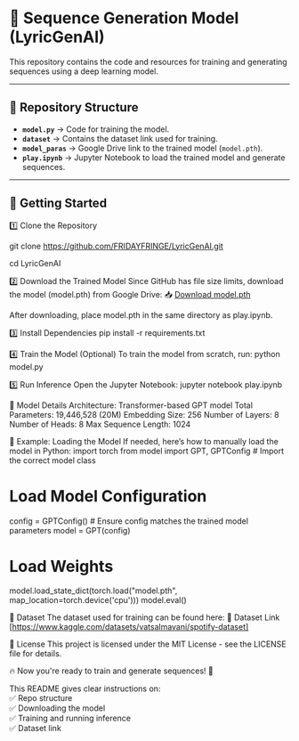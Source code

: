 # 🎵 Sequence Generation Model  (LyricGenAI)

This repository contains the code and resources for training and generating sequences using a deep learning model.  

---

## 📂 Repository Structure  
- **`model.py`** → Code for training the model.  
- **`dataset`** → Contains the dataset link used for training.  
- **`model_paras`** → Google Drive link to the trained model (`model.pth`).  
- **`play.ipynb`** → Jupyter Notebook to load the trained model and generate sequences.  

---

## 🚀 Getting Started  

1️⃣ Clone the Repository  

git clone https://github.com/FRIDAYFRINGE/LyricGenAI.git

cd LyricGenAI

2️⃣ Download the Trained Model
Since GitHub has file size limits, download the model (model.pth) from Google Drive: 📥 [Download model.pth](https://drive.google.com/file/d/1l4HZ25afdMJjEhqAaBuvYEs3KwK73NO-/view?usp=drive_link)

After downloading, place model.pth in the same directory as play.ipynb.

3️⃣ Install Dependencies
pip install -r requirements.txt

4️⃣ Train the Model (Optional)
To train the model from scratch, run:
python model.py


5️⃣ Run Inference
Open the Jupyter Notebook:
jupyter notebook play.ipynb



🧠 Model Details
Architecture: Transformer-based GPT model
Total Parameters: 19,446,528 (20M)
Embedding Size: 256
Number of Layers: 8
Number of Heads: 8
Max Sequence Length: 1024



🔧 Example: Loading the Model
If needed, here’s how to manually load the model in Python:
import torch
from model import GPT, GPTConfig  # Import the correct model class

# Load Model Configuration
config = GPTConfig()  # Ensure config matches the trained model parameters
model = GPT(config)

# Load Weights
model.load_state_dict(torch.load("model.pth", map_location=torch.device('cpu')))
model.eval()



📌 Dataset
The dataset used for training can be found here:
📂 Dataset Link [https://www.kaggle.com/datasets/vatsalmavani/spotify-dataset]

📜 License
This project is licensed under the MIT License - see the LICENSE file for details.

🔥 Now you're ready to train and generate sequences! 🚀



This README gives clear instructions on:  
✅ Repo structure  
✅ Downloading the model  
✅ Training and running inference  
✅ Dataset link  





